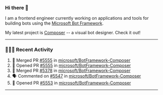 ### Hi there 👋

I am a frontend engineer currently working on applications and tools for building bots using the [Microsoft Bot Framework](https://dev.botframework.com/).

My latest project is [Composer](https://github.com/microsoft/BotFramework-Composer) -- a visual bot designer. Check it out!

---

### 👨🏻‍💻 Recent Activity

<!--START_SECTION:activity-->
1. 🎉 Merged PR [#5555](https://github.com/microsoft/BotFramework-Composer/pull/5555) in [microsoft/BotFramework-Composer](https://github.com/microsoft/BotFramework-Composer)
2. 💪 Opened PR [#5555](https://github.com/microsoft/BotFramework-Composer/pull/5555) in [microsoft/BotFramework-Composer](https://github.com/microsoft/BotFramework-Composer)
3. 🎉 Merged PR [#5378](https://github.com/microsoft/BotFramework-Composer/pull/5378) in [microsoft/BotFramework-Composer](https://github.com/microsoft/BotFramework-Composer)
4. 🗣 Commented on [#5547](https://github.com/microsoft/BotFramework-Composer/issues/5547) in [microsoft/BotFramework-Composer](https://github.com/microsoft/BotFramework-Composer)
5. 💪 Opened PR [#5553](https://github.com/microsoft/BotFramework-Composer/pull/5553) in [microsoft/BotFramework-Composer](https://github.com/microsoft/BotFramework-Composer)
<!--END_SECTION:activity-->

---

<!--
**a-b-r-o-w-n/a-b-r-o-w-n** is a ✨ _special_ ✨ repository because its `README.md` (this file) appears on your GitHub profile.

Here are some ideas to get you started:

- 🔭 I’m currently working on ...
- 🌱 I’m currently learning ...
- 👯 I’m looking to collaborate on ...
- 🤔 I’m looking for help with ...
- 💬 Ask me about ...
- 📫 How to reach me: ...
- 😄 Pronouns: ...
- ⚡ Fun fact: ...
-->
